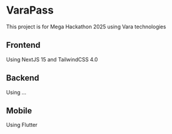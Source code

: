# VaraPass
This project is for Mega Hackathon 2025 using Vara technologies

## Frontend
Using NextJS 15 and TailwindCSS 4.0

## Backend
Using ... 

## Mobile
Using Flutter